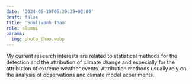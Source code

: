 ```yaml
---
date: '2024-05-10T05:29:29+02:00'
draft: false
title: 'Soulivanh Thao'
role: alumni
params:
  img: photo_thao.webp
---
```


My current research interests are related to statistical methods for the detection and the attribution of climate change and especially for the attribution of extreme weather events. Attribution methods usually rely on the analysis of observations and climate model experiments.
